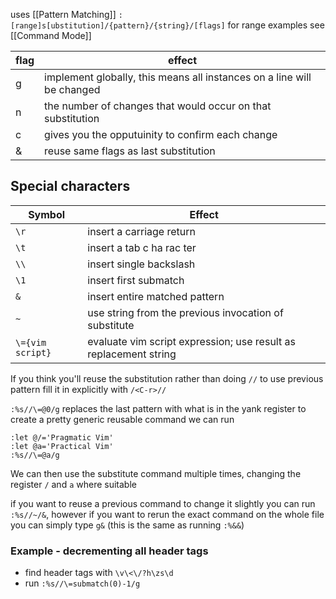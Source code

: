 uses [[Pattern Matching]]
`:[range]s[ubstitution]/{pattern}/{string}/[flags]`
for range examples see [[Command Mode]]

| flag | effect                                                                 |
| ---- | ---------------------------------------------------------------------- |
| g    | implement globally, this means all instances on a line will be changed |
| n    | the number of changes that would occur on that substitution            |
| c    | gives you the opputuinity to confirm each change                       |
| &    | reuse same flags as last substitution                                  |

## Special characters 
| Symbol           | Effect                                                           |
| ---------------- | ---------------------------------------------------------------- |
| `\r`             | insert a carriage return                                         |
| `\t`             | insert a tab c ha rac ter                                        |
| `\\`             | insert single backslash                                          |
| `\1`             | insert first submatch                                            |
| `&`              | insert entire matched pattern                                    |
| `~`              | use string from the previous invocation of substitute            |
| `\={vim script}` | evaluate vim script expression; use result as replacement string |
If you think you'll reuse the substitution rather than doing `//` to use previous pattern fill it in explicitly with `/<C-r>//`

`:%s//\=@0/g` replaces the last pattern with what is in the yank register
to create a pretty generic reusable command we can run
```vim
:let @/='Pragmatic Vim'
:let @a='Practical Vim'
:%s//\=@a/g
```
We can then use the substitute command multiple times, changing the register `/` and `a` where suitable 

if you want to reuse a previous command to change it slightly you can run `:%s//~/&`, however if you want to rerun the exact command on the whole file you can simply type `g&` (this is the same as running `:%&&`)

### Example - decrementing all header tags
- find header tags with `\v\<\/?h\zs\d`
- run `:%s//\=submatch(0)-1/g` 

